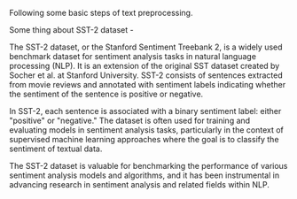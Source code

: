 Following some basic steps of text preprocessing. 

Some thing about SST-2 dataset -

The SST-2 dataset, or the Stanford Sentiment Treebank 2, is a widely used benchmark dataset for sentiment analysis tasks in natural language processing (NLP). It is an extension of the original SST dataset created by Socher et al. at Stanford University. SST-2 consists of sentences extracted from movie reviews and annotated with sentiment labels indicating whether the sentiment of the sentence is positive or negative.

In SST-2, each sentence is associated with a binary sentiment label: either "positive" or "negative." The dataset is often used for training and evaluating models in sentiment analysis tasks, particularly in the context of supervised machine learning approaches where the goal is to classify the sentiment of textual data.

The SST-2 dataset is valuable for benchmarking the performance of various sentiment analysis models and algorithms, and it has been instrumental in advancing research in sentiment analysis and related fields within NLP.

